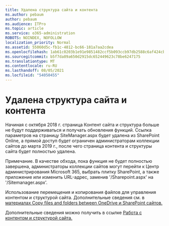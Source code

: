 ```yaml
---
title: Удалена структура сайта и контента
ms.author: pebaum
author: pebaum
ms.audience: ITPro
ms.topic: article
ms.service: o365-administration
ROBOTS: NOINDEX, NOFOLLOW
localization_priority: Normal
ms.assetid: 55060d5c-fb1c-4812-bc66-181a7aa2cdea
ms.openlocfilehash: 1ab61c0203b1e91e9851482ccf5b093ccb97db2588c6af424cbf24c51e7fbcda
ms.sourcegitcommit: b5f7da89a650d2915dc652449623c78be6247175
ms.translationtype: MT
ms.contentlocale: ru-RU
ms.lasthandoff: 08/05/2021
ms.locfileid: "54050455"
---
```

# <a name="site-and-content-structure-removed"></a>Удалена структура сайта и контента

Начиная с октября 2018 г. страница Контент сайта и структура больше не будут поддерживаться и получать обновления функций. Ссылка параметров на страницу SiteManager.aspx будет удалена из SharePoint Online, а прямой доступ будет ограничен администраторам коллекции сайтов до марта 2019 г., после чего страница контента и структуры сайта будет полностью удалена. 

Примечание. В качестве обхода, пока функция не будет полностью завершена, администраторы коллекции сайтов могут перейти к Центр администрирования Microsoft 365, выбрать плитку SharePoint, а также приложение или изменить URL-адрес, заменив '/Sharepoint.aspx' на '/Sitemanager.aspx'. 


Использование перемещения и копирования файлов для управления контентом и структурой сайта. Дополнительные сведения см. в [материалах Copy files and folders between OneDrive и SharePoint сайтов.](https://support.office.com/article/copy-files-and-folders-between-onedrive-and-sharepoint-sites-67a6323e-7fd4-4254-99a8-35613492a82f) 

Дополнительные сведения можно получить в ссылке [Работа с контентом и структурой сайта.](https://support.office.com/article/Work-with-site-content-and-structure-30fcaad9-02b1-4347-8b03-e1ccc5a4c19f)
